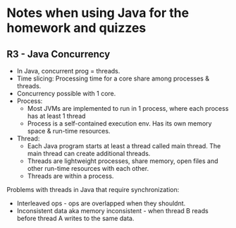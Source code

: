 # Notes when using Java for the homework and quizzes

## R3 - Java Concurrency

- In Java, concurrent prog = threads.
- Time slicing: Processing time for a core share among processes & threads.
- Concurrency possible with 1 core.
- Process:
    - Most JVMs are implemented to run in 1 process, where each process has at least 1 thread
    - Process is a self-contained execution env. Has its own memory space & run-time resources.
- Thread:
    - Each Java program starts at least a thread called main thread. The main thread can create additional threads.
    - Threads are lightweight processes, share memory, open files and other run-time resources with each other.
    - Threads are within a process.

Problems with threads in Java that require synchronization:
- Interleaved ops - ops are overlapped when they shouldnt.
- Inconsistent data aka memory inconsistent - when thread B reads before thread A writes to the same data.
